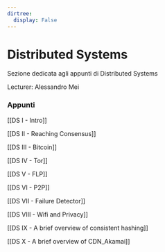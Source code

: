 ```yaml
---
dirtree:
  display: False
---
```


# Distributed Systems

Sezione dedicata agli appunti di Distributed Systems

Lecturer: Alessandro Mei

### Appunti

[[DS I - Intro]]

[[DS II - Reaching Consensus]]

[[DS III - Bitcoin]]

[[DS IV - Tor]]

[[DS V - FLP]]

[[DS VI - P2P]]

[[DS VII - Failure Detector]]

[[DS VIII - Wifi and Privacy]]

[[DS IX - A brief overview of consistent hashing]]

[[DS X - A brief overview of CDN_Akamai]]
